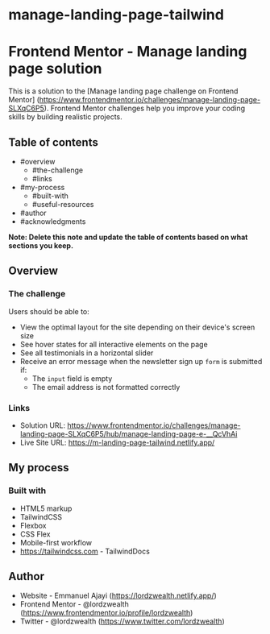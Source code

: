 # manage-landing-page-tailwind
# Frontend Mentor - Manage landing page solution

This is a solution to the [Manage landing page challenge on Frontend Mentor]
(https://www.frontendmentor.io/challenges/manage-landing-page-SLXqC6P5). 
Frontend Mentor challenges help you improve your coding skills by building realistic projects. 

## Table of contents

- #overview
  - #the-challenge
  - #links
- #my-process
  - #built-with
  - #useful-resources
- #author
- #acknowledgments

**Note: Delete this note and update the table of contents based on what sections you keep.**

## Overview

### The challenge

Users should be able to:

- View the optimal layout for the site depending on their device's screen size
- See hover states for all interactive elements on the page
- See all testimonials in a horizontal slider
- Receive an error message when the newsletter sign up `form` is submitted if:
  - The `input` field is empty
  - The email address is not formatted correctly

### Links

- Solution URL: https://www.frontendmentor.io/challenges/manage-landing-page-SLXqC6P5/hub/manage-landing-page-e-__QcVhAi
- Live Site URL: https://m-landing-page-tailwind.netlify.app/

## My process

### Built with

- HTML5 markup
- TailwindCSS
- Flexbox
- CSS Flex
- Mobile-first workflow
- https://tailwindcss.com - TailwindDocs
 

## Author

- Website - Emmanuel Ajayi (https://lordzwealth.netlify.app/)
- Frontend Mentor - @lordzwealth (https://www.frontendmentor.io/profile/lordzwealth)
- Twitter - @lordzwealth (https://www.twitter.com/lordzwealth)
